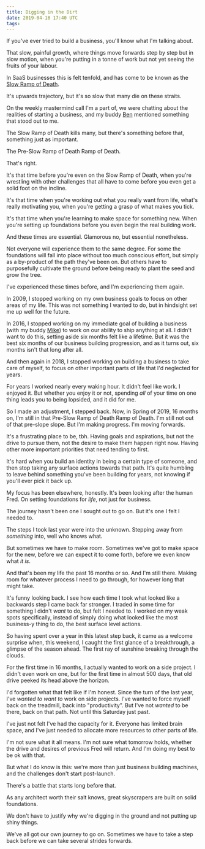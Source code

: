 ```yaml
---
title: Digging in the Dirt
date: 2019-04-18 17:40 UTC
tags:
---
```


If you've ever tried to build a business, you'll know what I'm talking about.

That slow, painful growth, where things move forwards step by step but in slow
motion, when you're putting in a tonne of work but not yet seeing the fruits of
your labour.

In SaaS businesses this is felt tenfold, and has come to be known as the [Slow
Ramp of Death](https://baremetrics.com/blog/long-slow-saas-ramp-of-death).

It's upwards trajectory, but it's so slow that many die on these straits.

On the weekly mastermind call I'm a part of, we were chatting about the
realities of starting a business, and my buddy
[Ben](http://twitter.com/bendell) mentioned something that stood out to me.

The Slow Ramp of Death kills many, but there's something before that, something
just as important.

The Pre-Slow Ramp of Death Ramp of Death.

That's right.

It's that time before you're even on the Slow Ramp of Death, when you're
wrestling with other challenges that all have to come before you even get a
solid foot on the incline.

It's that time when you're working out what you really want from life, what's
really motivating you, when you're getting a grasp of what makes you tick.

It's that time when you're learning to make space for something new. When
you're setting up foundations before you even begin the real building work.

And these times are essential. Glamorous no, but essential nonetheless.

Not everyone will experience them to the same degree. For some the foundations
will fall into place without too much conscious effort, but simply as a
by-product of the path they've been on. But others have to purposefully
cultivate the ground before being ready to plant the seed and grow the tree.

I've experienced these times before, and I'm experiencing them again.

In 2009, I stopped working on my own business goals to focus on other areas of
my life. This was not something I wanted to do, but in hindsight set me up well
for the future.

In 2016, I stopped working on my immediate goal of building a business (with my
buddy [Mike](http://twitter.com/mikeaag)) to work on our ability to ship
anything at all. I didn't want to do this, setting aside six months felt like a
lifetime. But it was the best six months of our business building progression,
and as it turns out, six months isn't that long after all.

And then again in 2018, I stopped working on building a business to take care
of myself, to focus on other important parts of life that I'd neglected for
years.

For years I worked nearly every waking hour. It didn't feel like work. I
enjoyed it. But whether you enjoy it or not, spending _all_ of your time on one
thing leads you to being lopsided, and it did for me.

So I made an adjustment, I stepped back. Now, in Spring of 2019, 16 months on,
I'm still in that Pre-Slow Ramp of Death Ramp of Death. I'm still not out of
that pre-slope slope. But I'm making progress. I'm moving forwards.

It's a frustrating place to be, tbh. Having goals and aspirations, but not the
drive to pursue them, not the desire to make them happen right now. Having
other more important priorities that need tending to first.

It's hard when you build an identity in being a certain type of someone, and
then stop taking any surface actions towards that path. It's quite humbling to
leave behind something you've been building for years, not knowing if you'll
ever pick it back up.

My focus has been elsewhere, honestly. It's been looking after the human Fred.
On setting foundations for _life_, not just for business.

The journey hasn't been one I sought out to go on. But it's one I felt I needed
to.

The steps I took last year were into the unknown. Stepping away from
_something_ into, well who knows what.

But sometimes we have to make room. Sometimes we've got to make space for the
new, before we can expect it to come forth, before we even know what _it is_.

And that's been my life the past 16 months or so. And I'm still there. Making
room for whatever process I need to go through, for however long that might
take.

It's funny looking back. I see how each time I took what looked like a
backwards step I came back far stronger. I traded in some time for something I
didn't _want_ to do, but felt I needed to. I worked on my weak spots
specifically, instead of simply doing what looked like the most business-y
thing to do, the best surface level actions.

So having spent over a year in this latest step back, it came as a welcome
surprise when, this weekend, I caught the first glance of a breakthrough, a
glimpse of the season ahead. The first ray of sunshine breaking through the
clouds.

For the first time in 16 months, I actually wanted to work on a side project. I
didn't even work on one, but for the first time in almost 500 days, that old
drive peeked its head above the horizon.

I'd forgotten what that felt like if I'm honest. Since the turn of the last
year, I've _wanted to want to_ work on side projects. I've wanted to force
myself back on the treadmill, back into "productivity". But I've not _wanted_
to be there, back on that path. Not until this Saturday just past.

I've just not felt I've had the capacity for it. Everyone has limited brain
space, and I've just needed to allocate more resources to other parts of life.

I'm not sure what it all means. I'm not sure what tomorrow holds, whether the
drive and desires of previous Fred will return. And I'm doing my best to be ok
with that.

But what I do know is this: we're more than just business building machines,
and the challenges don't start post-launch.

There's a battle that starts long before that.

As any architect worth their salt knows, great skyscrapers are built on solid
foundations.

We don't have to justify why we're digging in the ground and not putting up
shiny things.

We've all got our own journey to go on. Sometimes we have to take a step back
before we can take several strides forwards.
